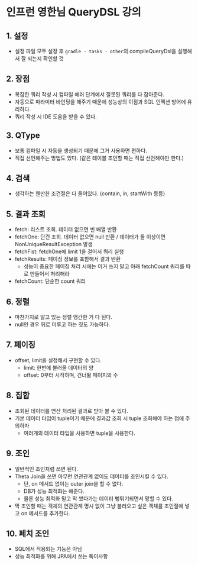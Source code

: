 # 인프런 영한님 QueryDSL 강의
## 1. 설정
- 설정 파일 모두 설정 후 `gradle - tasks - other`의 compileQueryDsl을 실행해서 잘 되는지 확인할 것

## 2. 장점
- 복잡한 쿼리 작성 시 컴파일 에러 단계에서 잘못된 쿼리를 다 잡아준다.
- 자동으로 파라미터 바인딩을 해주기 때문에 성능상의 이점과 SQL 인젝션 방어에 유리하다.
- 쿼리 작성 시 IDE 도움을 받을 수 있다. 

## 3. QType
- 보통 컴파일 시 자동을 생성되기 때문에 그거 사용하면 편하다.
- 직접 선언해주는 방법도 있다. (같은 테이블 조인할 때는 직접 선언해야만 한다.)

## 4. 검색
- 생각하는 웬만한 조건절은 다 들어있다. (contain, in, startWith 등등)

## 5. 결과 조회
- fetch: 리스트 조회. 데이터 없으면 빈 배열 반환
- fetchOne: 단건 조회. 데이터 없으면 null 반환 / 데이터가 둘 이상이면 NonUniqueResultException 발생
- fetchFist: fetchOne에 limit 1을 걸어서 쿼리 실행
- fetchResults: 페이징 정보를 포함해서 결과 반환
    - 성능이 중요한 페이징 처리 시에는 이거 쓰지 말고 아래 fetchCount 쿼리를 따로 만들어서 처리해라
- fetchCount: 단순한 count 쿼리

## 6. 정렬
- 마찬가지로 알고 있는 정렬 앵간한 거 다 된다.
- null인 경우 뒤로 미루고 하는 짓도 가능하다.

## 7. 페이징
- offset, limit을 설정해서 구현할 수 있다.
    - limit: 한번에 불러올 데이터의 양
    - offset: 0부터 시작하며, 건너뛸 페이지의 수
    
## 8. 집합
- 조회된 데이터를 연산 처리된 결과로 받아 볼 수 있다.
- 기본 데이터 타입이 tuple이기 때문에 결과값 조회 시 tuple 조회해야 하는 점에 주의하자
    - 여러개의 데이터 타입을 사용하면 tuple을 사용한다.
    
## 9. 조인
- 일반적인 조인처럼 쓰면 된다.
- Theta Join을 쓰면 아무런 연관관계 없이도 데이터를 조인시킬 수 있다.
    - 단, on 메서드 없이는 outer join을 할 수 없다.
    - DB가 성능 최적화는 해준다.
    - 물론 성능 최적화 믿고 막 썼다가는 데이터 뻥튀기되면서 망할 수 있다.
- 막 조인할 때는 객체의 연관관계 명시 없이 그냥 불러오고 싶은 객체를 조인절에 넣고 on 메서드를 추가한다.

## 10. 페치 조인
- SQL에서 적용되는 기능은 아님
- 성능 최적화를 위해 JPA에서 쓰는 특이사항

